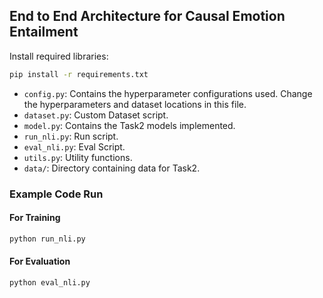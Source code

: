 ## End to End Architecture for Causal Emotion Entailment
Install required libraries:
```bash
pip install -r requirements.txt
```
- `config.py`: Contains the hyperparameter configurations used. Change the hyperparameters and dataset locations in this file.
- `dataset.py`: Custom Dataset script.
- `model.py`: Contains the Task2 models implemented.
- `run_nli.py`: Run script.
- `eval_nli.py`: Eval Script.
- `utils.py`: Utility functions.
- `data/`: Directory containing data for Task2.

### Example Code Run
#### For Training
```bash
python run_nli.py
```
#### For Evaluation
```bash 
python eval_nli.py
```


